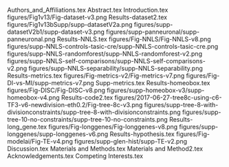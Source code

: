 Authors_and_Affiliations.tex
Abstract.tex
Introduction.tex
figures/Fig1v13/Fig-dataset-v3.png
Results-dataset2.tex
figures/Fig1v13bSupp/supp-datasetV2a.png
figures/supp-datasetV2b1/supp-dataset-v3.png
figures/supp-panneuronal/supp-panneuronal.png
Results-NNLS.tex
figures/Fig-NNLS/Fig-NNLS-v8.png
figures/supp-NNLS-controls-tasic-cre/supp-NNLS-controls-tasic-cre.png
figures/supp-NNLS-randomforest/supp-NNLS-randomforest-v2.png
figures/supp-NNLS-self-comparisons/supp-NNLS-self-comparisons-v2.png
figures/supp-NNLS-separability/supp-NNLS-separability.png
Results-metrics.tex
figures/Fig-metrics-v2/Fig-metrics-v7.png
figures/Fig-DI-vs-MI/supp-metrics-v7.png
Supp-metrics.tex
Results-homeobox.tex
figures/Fig-DISC/Fig-DISC-v8.png
figures/supp-homeobox-v3/supp-homeobox-v4.png
Results-code2.tex
figures/2017-06-27-tree8c-using-c6-TF3-v6-newdivision-eth0.2/Fig-tree-8c-v3.png
figures/supp-tree-8-with-divisionconstraints/supp-tree-8-with-divisionconstraints.png
figures/supp-tree-10-no-constraints/supp-tree-10-no-constraints.png
Results-long_gene.tex
figures/Fig-longgenes/Fig-longgenes-v8.png
figures/supp-longgenes/supp-longgenes-v6.png
Results-hypothesis.tex
figures/Fig-modelai/Fig-TE-v4.png
figures/supp-glen-hist/supp-TE-v2.png
Discussion.tex
Materials and Methods.tex
Materials and Method2.tex
Acknowledgements.tex
Competing Interests.tex